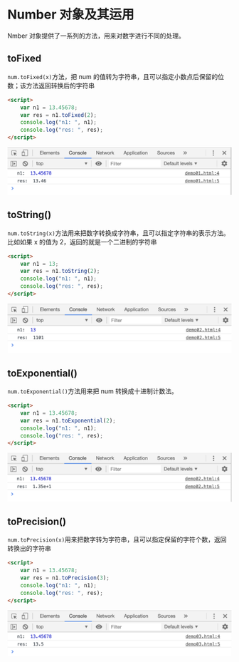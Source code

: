 # Number 对象及其运用

Nmber 对象提供了一系列的方法，用来对数字进行不同的处理。

## toFixed

`num.toFixed(x)`方法，把 num 的值转为字符串，且可以指定小数点后保留的位数；该方法返回转换后的字符串

```html
<script>
    var n1 = 13.45678;
    var res = n1.toFixed(2);
    console.log("n1: ", n1);
    console.log("res: ", res);
</script>
```

[](./demo/demo01.html)

![](./images/01.png)

## toString()

`num.toString(x)`方法用来把数字转换成字符串，且可以指定字符串的表示方法。比如如果 x 的值为 2，返回的就是一个二进制的字符串

```html
<script>
    var n1 = 13;
    var res = n1.toString(2);
    console.log("n1: ", n1);
    console.log("res: ", res);
</script>
```

[](./demo/demo02.html)

![](./images/02.png)

## toExponential()

`num.toExponential()`方法用来把 num 转换成十进制计数法。

```html
<script>
    var n1 = 13.45678;
    var res = n1.toExponential(2);
    console.log("n1: ", n1);
    console.log("res: ", res);
</script>
```

[](./demo/demo03.html)

![](./images/03.png)

## toPrecision()

`num.toPrecision(x)`用来把数字转为字符串，且可以指定保留的字符个数，返回转换出的字符串

```html
<script>
    var n1 = 13.45678;
    var res = n1.toPrecision(3);
    console.log("n1: ", n1);
    console.log("res: ", res);
</script>
```

[](./demo/demo04.html)

![](./images/04.png)
